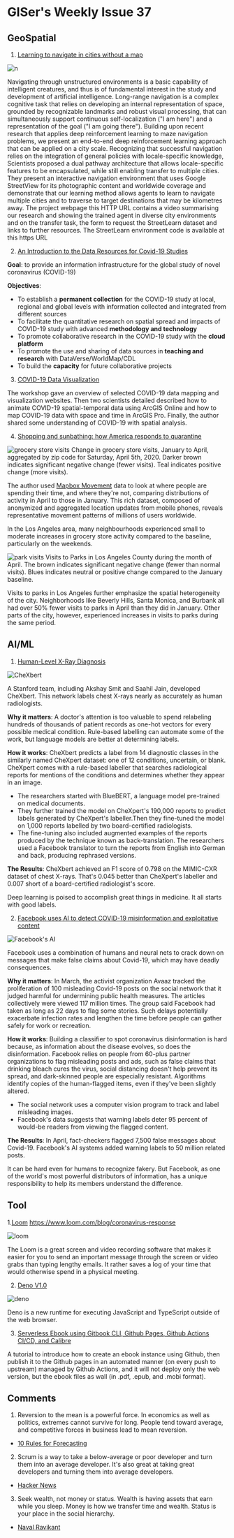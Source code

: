# GISer's Weekly Issue 37

## GeoSpatial

1. [Learning to navigate in cities without a map](https://deepmind.com/blog/article/learning-to-navigate-cities-without-a-map)

![n](https://lh3.googleusercontent.com/I7xzcTketayco4qWBEG11C0NfpqLhZJBr2S5V38XBa6W4I9bkCDhtXlbE1gr2_RBJ7oBrKINQE5UDH-Yhb2EfWKV4O3dYjpoL7kc=w1440-rw-v1)

Navigating through unstructured environments is a basic capability of intelligent creatures, and thus is of fundamental interest in the study and development of artificial intelligence. Long-range navigation is a complex cognitive task that relies on developing an internal representation of space, grounded by recognizable landmarks and robust visual processing, that can simultaneously support continuous self-localization ("I am here") and a representation of the goal ("I am going there"). Building upon recent research that applies deep reinforcement learning to maze navigation problems, we present an end-to-end deep reinforcement learning approach that can be applied on a city scale. Recognizing that successful navigation relies on the integration of general policies with locale-specific knowledge, Scientists proposed a dual pathway architecture that allows locale-specific features to be encapsulated, while still enabling transfer to multiple cities. They present an interactive navigation environment that uses Google StreetView for its photographic content and worldwide coverage and demonstrate that our learning method allows agents to learn to navigate multiple cities and to traverse to target destinations that may be kilometres away. The project webpage this HTTP URL contains a video summarising our research and showing the trained agent in diverse city environments and on the transfer task, the form to request the StreetLearn dataset and links to further resources. The StreetLearn environment code is available at this https URL

2. [An Introduction to the Data Resources for Covid-19 Studies](https://dataverse.harvard.edu/file.xhtml?persistentId=doi:10.7910/DVN/OTYQUY/MZE80F&version=17.0)

**Goal**: to provide an information infrastructure for the global study of novel
coronavirus (COVID-19)

**Objectives**:

- To establish a **permanent collection** for the COVID-19 study at local, regional
  and global levels with information collected and integrated from different
  sources
- To facilitate the quantitative research on spatial spread and impacts of COVID-19 study with advanced **methodology and technology**
- To promote collaborative research in the COVID-19 study with the **cloud
  platform**
- To promote the use and sharing of data sources in **teaching and research** with
  DataVerse/WorldMap/CDL
- To build the **capacity** for future collaborative projects

3. [COVID-19 Data Visualization](https://dataverse.harvard.edu/file.xhtml?persistentId=doi:10.7910/DVN/OTYQUY/MZR6B1&version=17.0)

The workshop gave an overview of selected COVID-19 data mapping and visualization websites. Then two scientists detailed described how to animate COVID-19 spatial-temporal data using ArcGIS Online and how to map COVID-19 data with space and time in ArcGIS Pro. Finally, the author shared some understanding of COVID-19 with spatial analysis.

4. [Shopping and sunbathing: how America responds to quarantine]()

![grocery store visits](https://miro.medium.com/max/1400/0*fRXqp0CF_VUFTHYp)
Change in grocery store visits, January to April, aggregated by zip code for Saturday, April 5th, 2020. Darker brown indicates significant negative change (fewer visits). Teal indicates positive change (more visits).

The author used [Mapbox Movement](https://www.mapbox.com/data-products/?utm_medium=blog&utm_source=mapbox-blog&utm_campaign=blog|mapbox-blog|data%20services|shopping-and-sunbathing-acc55e826aad-20-05&utm_term=data%20services&utm_content=shopping-and-sunbathing-acc55e826aad) data to look at where people are spending their time, and where they're not, comparing distributions of activity in April to those in January. This rich dataset, composed of anonymized and aggregated location updates from mobile phones, reveals representative movement patterns of millions of users worldwide.

In the Los Angeles area, many neighbourhoods experienced small to moderate increases in grocery store activity compared to the baseline, particularly on the weekends.

![park visits](https://miro.medium.com/max/1400/0*WeVIePX0Qtu7RPpc)
Visits to Parks in Los Angeles County during the month of April. The brown indicates significant negative change (fewer than normal visits). Blues indicates neutral or positive change compared to the January baseline.

Visits to parks in Los Angeles further emphasize the spatial heterogeneity of the city. Neighborhoods like Beverly Hills, Santa Monica, and Burbank all had over 50% fewer visits to parks in April than they did in January. Other parts of the city, however, experienced increases in visits to parks during the same period.

## AI/ML

1. [Human-Level X-Ray Diagnosis](https://arxiv.org/abs/2004.09167)

![CheXbert](https://blog.deeplearning.ai/hubfs/CHEXBERT.gif)

A Stanford team, including Akshay Smit and Saahil Jain, developed CheXbert. This network labels chest X-rays nearly as accurately as human radiologists.

**Why it matters**:
A doctor's attention is too valuable to spend relabeling hundreds of thousands of patient records as one-hot vectors for every possible medical condition. Rule-based labelling can automate some of the work, but language models are better at determining labels.

**How it works**: CheXbert predicts a label from 14 diagnostic classes in the similarly named CheXpert dataset: one of 12 conditions, uncertain, or blank. CheXpert comes with a rule-based labeller that searches radiological reports for mentions of the conditions and determines whether they appear in an image.

- The researchers started with BlueBERT, a language model pre-trained on medical documents.
- They further trained the model on CheXpert's 190,000 reports to predict labels generated by CheXpert's labeller.Then they fine-tuned the model on 1,000 reports labelled by two board-certified radiologists.
- The fine-tuning also included augmented examples of the reports produced by the technique known as back-translation. The researchers used a Facebook translator to turn the reports from English into German and back, producing rephrased versions.

**The Results**: CheXbert achieved an F1 score of 0.798 on the MIMIC-CXR dataset of chest X-rays. That's 0.045 better than CheXpert's labeller and 0.007 short of a board-certified radiologist's score.

Deep learning is poised to accomplish great things in medicine. It all starts with good labels.

2. [Facebook uses AI to detect COVID-19 misinformation and exploitative content](https://ai.facebook.com/blog/using-ai-to-detect-covid-19-misinformation-and-exploitative-content)

![Facebook's AI ](https://blog.deeplearning.ai/hubfs/HATE%202.gif)

Facebook uses a combination of humans and neural nets to crack down on messages that make false claims about Covid-19, which may have deadly consequences.

**Why it matters**: In March, the activist organization Avaaz tracked the proliferation of 100 misleading Covid-19 posts on the social network that it judged harmful for undermining public health measures. The articles collectively were viewed 117 million times. The group said Facebook had taken as long as 22 days to flag some stories. Such delays potentially exacerbate infection rates and lengthen the time before people can gather safely for work or recreation.

**How it works**: Building a classifier to spot coronavirus disinformation is hard because, as information about the disease evolves, so does the disinformation. Facebook relies on people from 60-plus partner organizations to flag misleading posts and ads, such as false claims that drinking bleach cures the virus, social distancing doesn't help prevent its spread, and dark-skinned people are especially resistant. Algorithms identify copies of the human-flagged items, even if they've been slightly altered.

- The social network uses a computer vision program to track and label misleading images.
- Facebook's data suggests that warning labels deter 95 percent of would-be readers from viewing the flagged content.

**The Results**: In April, fact-checkers flagged 7,500 false messages about Covid-19. Facebook's AI systems added warning labels to 50 million related posts.

It can be hard even for humans to recognize fakery. But Facebook, as one of the world's most powerful distributors of information, has a unique responsibility to help its members understand the difference.

## Tool

1.[Loom](https://www.loom.com/) https://www.loom.com/blog/coronavirus-response

![loom](https://assets-global.website-files.com/5c991ff59b4c11294d51a8bd/5ddccbf979f3f92cd3ca24e4_hero.gif)

The Loom is a great screen and video recording software that makes it easier for you to send an important message through the screen or video grabs than typing lengthy emails. It rather saves a log of your time that would otherwise spend in a physical meeting.

2. [Deno V1.0](https://deno.land/v1)

![deno](https://deno.land/v1_wide.jpg)

Deno is a new runtime for executing JavaScript and TypeScript outside of the web browser.

3. [Serverless Ebook using Gitbook CLI, Github Pages, Github Actions CI/CD, and Calibre](https://devops.novalagung.com/en/cicd-serverless-ebook-gitbook-github-pages-actions-calibre.html)

A tutorial to introduce how to create an ebook instance using Github, then publish it to the Github pages in an automated manner (on every push to upstream) managed by Github Actions, and it will not deploy only the web version, but the ebook files as wall (in .pdf, .epub, and .mobi format).

## Comments

1. Reversion to the mean is a powerful force.
   In economics as well as politics, extremes cannot survive for long. People tend toward average, and competitive forces in business lead to mean reversion.

- [10 Rules for Forecasting](https://blogs.cfainstitute.org/investor/2019/03/04/10-rules-for-forecasting/)

2. Scrum is a way to take a below-average or poor developer and turn them into an average developer. It's also great at taking great developers and turning them into average developers.

- [Hacker News](https://news.ycombinator.com/item?id=23234117)

3. Seek wealth, not money or status. Wealth is having assets that earn while you sleep. Money is how we transfer time and wealth. Status is your place in the social hierarchy.

- [Naval Ravikant](https://threadreaderapp.com/thread/1002103360646823936.html)
